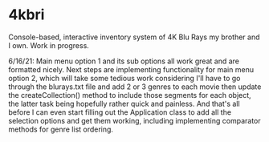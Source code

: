 # 4kbri
Console-based, interactive inventory system of 4K Blu Rays my brother and I own. Work in progress.

6/16/21: Main menu option 1 and its sub options all work great and are formatted nicely. Next steps are implementing functionality for main menu option 2, which will take some tedious work considering
I'll have to go through the blurays.txt file and add 2 or 3 genres to each movie then update the createCollection() method to include those segments for each object, the latter task being 
hopefully rather quick and painless. And that's all before I can even start filling out the Application class to add all the selection options and get them working, including implementing 
comparator methods for genre list ordering.
